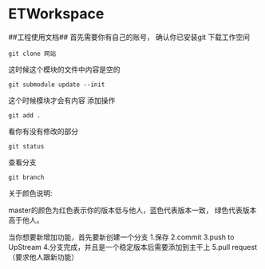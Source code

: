 ETWorkspace
===========
##工程使用文档##
首先需要你有自己的账号，
确认你已安装git
下载工作空间 
``` 
git clone 网站 
```
 这时候这个模块的文件中内容是空的
```
git submodule update --init 
```
这个时候模块才会有内容
添加操作
```
git add .
```
看你有没有修改的部分
```
git status
```
查看分支
```
git branch
```
关于颜色说明:   

master的颜色为红色表示你的版本低与他人，蓝色代表版本一致，
绿色代表版本高于他人。      

当你想要新增加功能，首先要新创建一个分支
1.保存
2.commit
3.push to UpStream
4.分支完成，并且是一个稳定版本后需要添加到主干上
5.pull request（要求他人跟新功能）
